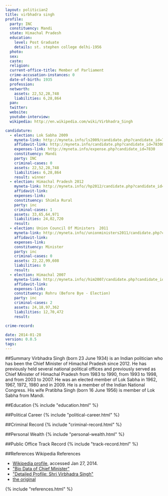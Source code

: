 ```yaml
---
layout: politician2
title: virbhadra singh
profile: 
  party: INC
  constituency: Mandi
  state: Himachal Pradesh
  education: 
    level: Post Graduate
    details: st. stephen college delhi-1956
  photo: 
  sex: 
  caste: 
  religion: 
  current-office-title: Member of Parliament
  crime-accusation-instances: 0
  date-of-birth: 1935
  profession: 
  networth: 
    assets: 22,52,28,748
    liabilities: 6,28,864
  pan: 
  twitter: 
  website: 
  youtube-interview: 
  wikipedia: http://en.wikipedia.com/wiki/Virbhadra_Singh

candidature: 
  - election: Lok Sabha 2009
    myneta-link: http://myneta.info/ls2009/candidate.php?candidate_id=7830
    affidavit-link: http://myneta.info/candidate.php?candidate_id=7830&scan=original
    expenses-link: http://myneta.info/expense.php?candidate_id=7830
    constituency: Mandi 
    party: INC
    criminal-cases: 0
    assets: 22,52,28,748
    liabilities: 6,28,864
    result: winner 
  - election: Himachal Pradesh 2012
    myneta-link: http://myneta.info//hp2012/candidate.php?candidate_id=221
    affidavit-link: 
    expenses-link: 
    constituency: Shimla Rural 
    party: inc
    criminal-cases: 1
    assets: 33,65,64,971
    liabilities: 24,02,720
    result:  
  - election: Union Council Of Ministers  2011
    myneta-link: http://myneta.info//unionministers2011/candidate.php?candidate_id=7
    affidavit-link: 
    expenses-link: 
    constituency: Minister 
    party: inc
    criminal-cases: 0
    assets: 22,22,99,608
    liabilities: 0
    result:  
  - election: Himachal 2007
    myneta-link: http://myneta.info//him2007/candidate.php?candidate_id=81
    affidavit-link: 
    expenses-link: 
    constituency: Rohru (Before Bye - Election) 
    party: inc
    criminal-cases: 2
    assets: 24,18,97,362
    liabilities: 12,70,472
    result:  

crime-record: 

date: 2014-01-28
version: 0.0.5
tags: 
---
```

##Summary
Virbhadra Singh (born 23 June 1934) is an Indian politician who has been the Chief Minister of Himachal Pradesh since 2012. He has previously held several national political offices and previously served as Chief Minister of Himachal Pradesh from 1983 to 1990, from 1993 to 1998, and from 2003 to 2007. He was an elected member of Lok Sabha in 1962, 1967, 1972, 1980 and in 2009. He is a member of the Indian National Congress. His wife Pratibha Singh (born 16 June 1956) is member of Lok Sabha from Mandi.




##Education
{% include "education.html" %}


##Political Career
{% include "political-career.html" %}


##Criminal Record
{% include "criminal-record.html" %}


##Personal Wealth
{% include "personal-wealth.html" %}


##Public Office Track Record
{% include "track-record.html" %}


##References
Wikipedia References
- [Wikipedia profile]({{page.profile.wikipedia}}), accessed Jan 27, 2014.
- ["Bio Data of Chief Minister"][wiki1]
- ["Detailed Profile: Shri Virbhadra Singh"][wiki2]
- [the original][wiki3]

[wiki1]: http://himachalpr.gov.in/biodataCM.htm
[wiki2]: http://web.archive.org/web/20110514144834/http://india.gov.in/govt/loksabhampbiodata.php?mpcode=1689
[wiki3]: http://india.gov.in/govt/loksabhampbiodata.php?mpcode=1689


{% include "references.html" %}